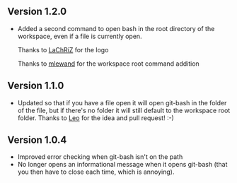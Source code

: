 ## Version 1.2.0
*  Added a second command to open bash in the root directory of the workspace, even if a file is currently open.

    Thanks to [LaChRiZ](https://github.com/LaChRiZ) for the logo

    Thanks to [mlewand](https://github.com/mlewand) for the workspace root command addition

## Version 1.1.0
* Updated so that if you have a file open it will open git-bash in the folder of the file,
but if there's no folder it will still default to the workspace root folder.
Thanks to [Leo](https://github.com/leotm) for the idea and pull request!  :-)

## Version 1.0.4
* Improved error checking when git-bash isn't on the path
* No longer opens an informational message when it opens git-bash (that you then have to close each time, which is annoying).
